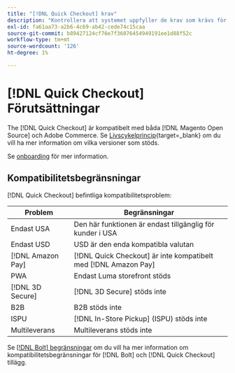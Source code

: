 ```yaml
---
title: "[!DNL Quick Checkout] krav"
description: "Kontrollera att systemet uppfyller de krav som krävs för att använda [!DNL Quick Checkout] för Adobe Commerce."
exl-id: fa61aa73-a2b6-4c69-ab42-cede74c15caa
source-git-commit: b89427124cf76e7f36076454949191ee1d88f52c
workflow-type: tm+mt
source-wordcount: '126'
ht-degree: 1%

---
```


# [!DNL Quick Checkout] Förutsättningar

The [!DNL Quick Checkout] är kompatibelt med båda [!DNL Magento Open Source] och Adobe Commerce. Se [Livscykelprincip](https://experienceleague.adobe.com/docs/commerce-operations/release/planning/lifecycle-policy.html){target=_blank} om du vill ha mer information om vilka versioner som stöds.

Se [onboarding](../quick-checkout/onboarding.md) för mer information.

## Kompatibilitetsbegränsningar

[!DNL Quick Checkout] befintliga kompatibilitetsproblem:

| **Problem** | **Begränsningar** |
|----------------|-----------------|
| Endast USA | Den här funktionen är endast tillgänglig för kunder i USA |
| Endast USD | USD är den enda kompatibla valutan |
| [!DNL Amazon Pay] | [!DNL Quick Checkout] är inte kompatibelt med [!DNL Amazon Pay] |
| PWA | Endast Luma storefront stöds |
| [!DNL 3D Secure] | [!DNL 3D Secure] stöds inte |
| B2B | B2B stöds inte |
| ISPU | [!DNL In-Store Pickup] (ISPU) stöds inte |
| Multileverans | Multileverans stöds inte |

Se [[!DNL Bolt] begränsningar](https://help.bolt.com/integrations/adobe-quick-checkout/set-up/#limitations) om du vill ha mer information om kompatibilitetsbegränsningar för [!DNL Bolt] och [!DNL Quick Checkout] tillägg.
